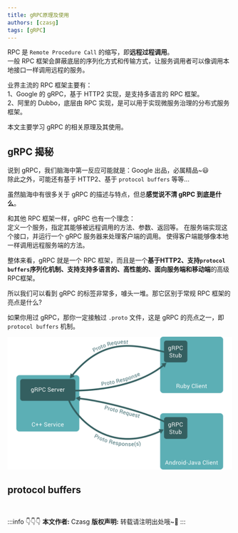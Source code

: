 ```yaml
---
title: gRPC原理及使用
authors: [czasg]
tags: [gRPC]
---
```


<!-- 
https://doc.oschina.net/grpc?t=58008
https://developers.google.com/protocol-buffers/docs/proto3
-->

RPC 是 `Remote Procedure Call` 的缩写，即**远程过程调用**。    
一般 RPC 框架会屏蔽底层的序列化方式和传输方式，让服务调用者可以像调用本地接口一样调用远程的服务。

业界主流的 RPC 框架主要有：   
1、Google 的 gRPC，基于 HTTP2 实现，是支持多语言的 RPC 框架。     
2、阿里的 Dubbo，底层由 RPC 实现，是可以用于实现微服务治理的分布式服务框架。   

本文主要学习 gRPC 的相关原理及其使用。  

<!--truncate-->

## gRPC 揭秘
说到 gRPC，我们脑海中第一反应可能就是：Google 出品，必属精品~😃   
除此之外，可能还有基于 HTTP2、基于 `protocol buffers` 等等...

虽然脑海中有很多关于 gRPC 的描述与特点，但总**感觉说不清 gRPC 到底是什么**。

和其他 RPC 框架一样，gRPC 也有一个理念：       
定义一个服务，指定其能够被远程调用的方法、参数、返回等。
在服务端实现这个接口，并运行一个 gRPC 服务器来处理客户端的调用。
使得客户端能够像本地一样调用远程服务端的方法。

整体来看，gRPC 就是一个 RPC 框架，而且是一个**基于HTTP2、支持`protocol buffers`序列化机制、支持支持多语言的、高性能的、面向服务端和移动端**的高级RPC框架。

所以我们可以看到 gRPC 的标签非常多，噱头一堆。那它区别于常规 RPC 框架的亮点是什么?

如果你用过 gRPC，那你一定接触过 `.proto` 文件，这是 gRPC 的亮点之一，即 `protocol buffers` 机制。    

![](./landing-2.svg)



## protocol buffers




<br/>

:::info 👇👇👇
**本文作者:** Czasg
**版权声明:** 转载请注明出处哦~👮‍
:::
